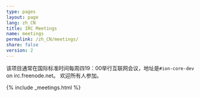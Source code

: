 ```yaml
---
type: pages
layout: page
lang: zh_CN
title: IRC Meetings
name: meetings
permalink: /zh_CN/meetings/
share: false
version: 2
---
```

该项目通常在国际标准时间每周四19：00举行互联网会议，地址是`#ion-core-dev` on irc.freenode.net。
欢迎所有人参加。

{% include _meetings.html %}